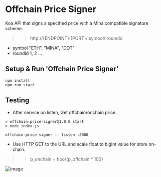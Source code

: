 # Offchain Price Signer

Koa API that signs a specified price with a Mina compatible signature scheme.

>> http://{ENDPOINT}:{PORT}/:symbol/:roundId

* symbol "ETH", "MINA", "DOT"
* roundId 1, 2 ...

## Setup & Run 'Offchain Price Signer'

```
npm install
npm run start

```
## Testing 

* After service on listen, Get offchain/onchain price.

```
> offchain-price-signer@1.0.0 start
> node index.js

offchain-price signer -- listen :3000

```

* Use HTTP GET to the URL and scale float to bigint value for store on-chain.
>> p_onchain = floor(p_offchain * 100)

![image](https://user-images.githubusercontent.com/3756229/207772240-03a9359d-66c7-4721-bd6f-5d1cbfd4a7dc.png)
